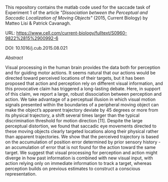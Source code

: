 This repository contains the matlab code used for the saccade task of Experiment 1 of the article _"Dissociation between the Perceptual and Saccadic Localization of Moving Objects"_ (2015, Current Biology) by Matteo Lisi & Patrick Cavanagh.

URL: https://www.cell.com/current-biology/fulltext/S0960-9822%2815%2900992-6

DOI: 10.1016/j.cub.2015.08.021


_Abstract_

Visual processing in the human brain provides the data both for perception and for guiding motor actions. It seems natural that our actions would be directed toward perceived locations of their targets, but it has been proposed that action and perception rely on different visual information, and this provocative claim has triggered a long-lasting debate. Here, in support of this claim, we report a large, robust dissociation between perception and action. We take advantage of a perceptual illusion in which visual motion signals presented within the boundaries of a peripheral moving object can make the object’s apparent trajectory deviate by 45 degrees or more from its physical trajectory, a shift several times larger than the typical discrimination threshold for motion direction [11]. Despite the large perceptual distortion, we found that saccadic eye movements directed to these moving objects clearly targeted locations along their physical rather than apparent trajectories. We show that the perceived trajectory is based on the accumulation of position error determined by prior sensory history - an accumulation of error that is not found for the action toward the same target. We suggest that visual processing for perception and action might diverge in how past information is combined with new visual input, with action relying only on immediate information to track a target, whereas perception builds on previous estimates to construct a conscious representation.